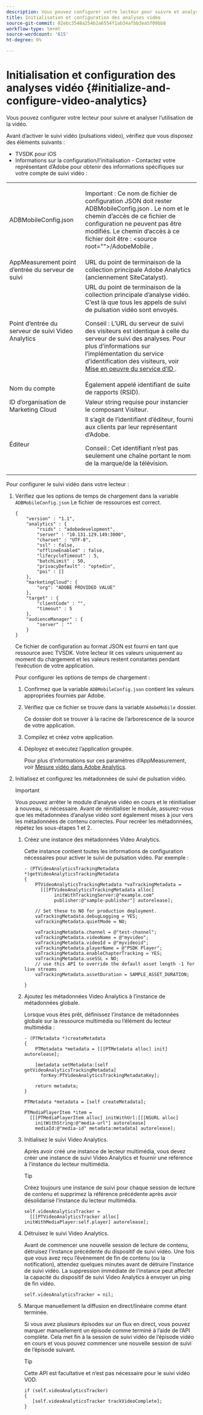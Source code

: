 ```yaml
---
description: Vous pouvez configurer votre lecteur pour suivre et analyser l’utilisation de la vidéo.
title: Initialisation et configuration des analyses vidéo
source-git-commit: 02ebc3548a254b2a6554f1ab34afbb3ea5f09bb8
workflow-type: tm+mt
source-wordcount: '615'
ht-degree: 0%

---
```


# Initialisation et configuration des analyses vidéo {#initialize-and-configure-video-analytics}

Vous pouvez configurer votre lecteur pour suivre et analyser l’utilisation de la vidéo.

Avant d’activer le suivi vidéo (pulsations vidéo), vérifiez que vous disposez des éléments suivants :

* TVSDK pour iOS
* Informations sur la configuration/l’initialisation - Contactez votre représentant d’Adobe pour obtenir des informations spécifiques sur votre compte de suivi vidéo :

<table id="table_3565328ABBEE4605A92EAE1ADE5D6F84"> 
 <tbody> 
  <tr> 
   <td colname="col1"> <span class="filepath"> ADBMobileConfig.json </span> </td> 
   <td colname="col2"> <p>Important : Ce nom de fichier de configuration JSON doit rester <span class="codeph"> ADBMobileConfig.json </span>. Le nom et le chemin d’accès de ce fichier de configuration ne peuvent pas être modifiés. Le chemin d’accès à ce fichier doit être : <span class="codeph"> &lt;source root=""&gt;/AdobeMobile </span>. </p> </td> 
  </tr> 
  <tr> 
   <td colname="col1"> <span class="codeph"> AppMeasurement </span> point d’entrée du serveur de suivi </td> 
   <td colname="col2"> URL du point de terminaison de la collection principale Adobe Analytics (anciennement SiteCatalyst). </td> 
  </tr> 
  <tr> 
   <td colname="col1"> Point d’entrée du serveur de suivi Video Analytics </td> 
   <td colname="col2"> URL du point de terminaison de la collection principale d’analyse vidéo. C’est là que tous les appels de suivi de pulsation vidéo sont envoyés. <p>Conseil : L’URL du serveur de suivi des visiteurs est identique à celle du serveur de suivi des analyses. Pour plus d’informations sur l’implémentation du service d’identification des visiteurs, voir <a href="https://experienceleague.adobe.com/docs/id-service/using/implementation/setup-target.html?lang=en" format="html" scope="external"> Mise en oeuvre du service d’ID </a>. </p> </td> 
  </tr> 
  <tr> 
   <td colname="col1"> Nom du compte </td> 
   <td colname="col2"> Également appelé identifiant de suite de rapports (RSID). </td> 
  </tr> 
  <tr> 
   <td colname="col1"> ID d’organisation de Marketing Cloud </td> 
   <td colname="col2"> Valeur string requise pour instancier le composant Visiteur. </td> 
  </tr> 
  <tr> 
   <td colname="col1"> Éditeur </td> 
   <td colname="col2"> Il s’agit de l’identifiant d’éditeur, fourni aux clients par leur représentant d’Adobe. <p>Conseil : Cet identifiant n’est pas seulement une chaîne portant le nom de la marque/de la télévision. </p> </td> 
  </tr> 
 </tbody> 
</table>

Pour configurer le suivi vidéo dans votre lecteur :

1. Vérifiez que les options de temps de chargement dans la variable `ADBMobileConfig.json` Le fichier de ressources est correct.

   ```
   { 
       "version" : "1.1", 
       "analytics" : { 
           "rsids" : "adobedevelopment", 
           "server" : "10.131.129.149:3000", 
           "charset" : "UTF-8", 
           "ssl" : false, 
           "offlineEnabled" : false, 
           "lifecycleTimeout" : 5, 
           "batchLimit" : 50, 
           "privacyDefault" : "optedin", 
           "poi" : [] 
       }, 
       "marketingCloud": { 
           "org": "ADOBE PROVIDED VALUE"  
       }, 
       "target" : { 
           "clientCode" : "", 
           "timeout" : 5 
       }, 
       "audienceManager" : { 
           "server" : "" 
       } 
   }
   ```

   Ce fichier de configuration au format JSON est fourni en tant que ressource avec TVSDK. Votre lecteur lit ces valeurs uniquement au moment du chargement et les valeurs restent constantes pendant l’exécution de votre application.

   Pour configurer les options de temps de chargement :

   1. Confirmez que la variable `ADBMobileConfig.json` contient les valeurs appropriées fournies par Adobe.
   1. Vérifiez que ce fichier se trouve dans la variable `AdobeMobile` dossier.

      Ce dossier doit se trouver à la racine de l’arborescence de la source de votre application.
   1. Compilez et créez votre application.
   1. Déployez et exécutez l’application groupée.

      Pour plus d’informations sur ces paramètres d’AppMeasurement, voir [Mesure vidéo dans Adobe Analytics](https://experienceleague.adobe.com/docs/media-analytics/using/media-overview.html?lang=en).
1. Initialisez et configurez les métadonnées de suivi de pulsation vidéo.

   >[!IMPORTANT]
   >
   >Vous pouvez arrêter le module d’analyse vidéo en cours et le réinitialiser à nouveau, si nécessaire. Avant de réinitialiser le module, assurez-vous que les métadonnées d’analyse vidéo sont également mises à jour vers les métadonnées de contenu correctes. Pour recréer les métadonnées, répétez les sous-étapes 1 et 2.

   1. Créez une instance des métadonnées Video Analytics.

      Cette instance contient toutes les informations de configuration nécessaires pour activer le suivi de pulsation vidéo. Par exemple :

      ```
      - (PTVideoAnalyticsTrackingMetadata *)getVideoAnalyticsTrackingMetadata 
      { 
          PTVideoAnalyticsTrackingMetadata *vaTrackingMetadata =  
            [[[PTVideoAnalyticsTrackingMetadata alloc]  
                 initWithTrackingServer:@"example.com" 
                 publisher:@"sample-publisher"] autorelease]; 
      
          // Set these to NO for production deployment. 
          vaTrackingMetadata.debugLogging = YES;  
          vaTrackingMetadata.quietMode = NO; 
      
          vaTrackingMetadata.channel = @"test-channel"; 
          vaTrackingMetadata.videoName = @"myvideo"; 
          vaTrackingMetadata.videoId = @"myvideoid"; 
          vaTrackingMetadata.playerName = @"PSDK Player"; 
          vaTrackingMetadata.enableChapterTracking = YES; 
          vaTrackingMetadata.useSSL = NO; 
          // use this API to override the default asset length -1 for live streams 
          vaTrackingMetadata.assetDuration = SAMPLE_ASSET_DURATION; 
      
      }
      ```

   1. Ajoutez les métadonnées Video Analytics à l’instance de métadonnées globale.

      Lorsque vous êtes prêt, définissez l’instance de métadonnées globale sur la ressource multimédia ou l’élément du lecteur multimédia :

      ```
      - (PTMetadata *)createMetadata 
      { 
          PTMetadata *metadata = [[[PTMetadata alloc] init] autorelease]; 
      
          [metadata setMetadata:[self getVideoAnalyticsTrackingMetadata]  
            forKey:PTVideoAnalyticsTrackingMetadataKey]; 
      
          return metadata; 
      } 
      
      PTMetadata *metadata = [self createMetadata]; 
      
      PTMediaPlayerItem *item =  
        [[[PTMediaPlayerItem alloc] initWithUrl:[[[NSURL alloc]  
          initWithString:@"media-url"] autorelease] 
          mediaId:@"media-id" metadata:metadata] autorelease];
      ```

   1. Initialisez le suivi Video Analytics.

      Après avoir créé une instance de lecteur multimédia, vous devez créer une instance de suivi Video Analytics et fournir une référence à l’instance du lecteur multimédia.

      >[!TIP]
      >
      >Créez toujours une instance de suivi pour chaque session de lecture de contenu et supprimez la référence précédente après avoir désolidarisé l’instance du lecteur multimédia.

      ```
      self.videoAnalyticsTracker =  
        [[[PTVideoAnalyticsTracker alloc] initWithMediaPlayer:self.player] autorelease];
      ```

   1. Détruisez le suivi Video Analytics.

      Avant de commencer une nouvelle session de lecture de contenu, détruisez l’instance précédente du dispositif de suivi vidéo. Une fois que vous avez reçu l’événement de fin de contenu (ou la notification), attendez quelques minutes avant de détruire l’instance de suivi vidéo. La suppression immédiate de l’instance peut affecter la capacité du dispositif de suivi Video Analytics à envoyer un ping de fin vidéo.

      ```
      self.videoAnalyticsTracker = nil;
      ```

   1. Marque manuellement la diffusion en direct/linéaire comme étant terminée.

      Si vous avez plusieurs épisodes sur un flux en direct, vous pouvez marquer manuellement un épisode comme terminé à l’aide de l’API complète. Cela met fin à la session de suivi vidéo de l’épisode vidéo en cours et vous pouvez commencer une nouvelle session de suivi de l’épisode suivant.

      >[!TIP]
      >
      >Cette API est facultative et n’est pas nécessaire pour le suivi vidéo VOD.

      ```
      if (self.videoAnalyticsTracker) 
      { 
         [self.videoAnalyticsTracker trackVideoComplete];   
      }
      ```
